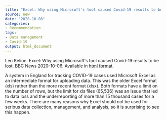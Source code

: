 ```yaml
---
title: "Excel: Why using Microsoft's tool caused Covid-19 results to be lost"
source: new
date: "2020-10-08"
categories:
- Recommendation
tags:
- Data management
- Covid-19
output: html_document
---
```


Leo Kelion. Excel: Why using Microsoft's tool caused Covid-19 results to be lost. BBC News 2020-10-06. Available in [html format](https://www.bbc.com/news/technology-54423988).

<!---more--->

A system in England for tracking COVID-19 cases used Microsoft Excel as an intermediate format for uploading data. This was the older Excel format (xls) rather than the more recent format (xlsx). Both formats have a limit on the number of rows, but the limit for xls files (65,536) was an issue that led to data loss and the underreporting of more than 15 thousand cases for a few weeks. There are many reasons why Excel should not be used for serious data collection, management, and analysis, so it is surprising to see this happen.
